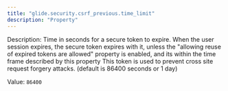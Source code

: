 ```yaml
---
title: "glide.security.csrf_previous.time_limit"
description: "Property"
---
```


Description: Time in seconds for a secure token to expire.  When the user session expires, the secure token expires with it, unless the "allowing reuse of expired tokens are allowed" property is enabled, and its within the time frame described by this property This token is used to prevent cross site request forgery attacks. (default is 86400 seconds or 1 day)

Value: `86400`